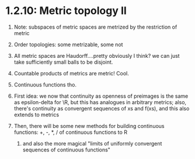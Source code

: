 # 1.2.10: Metric topology II

1. Note: subspaces of metric spaces are metrized by the restriction of metric
2. Order topologies: some metrizable, some not
3. All metric spaces are Haudorff....pretty obviously I think? we can just take sufficiently small balls to be disjoint.
4. Countable products of metrics are metric! Cool.

1. Continuous functions tho.
2. First idea: we now that continuity as openness of preimages is the same as epsilon-delta for \R, but this has analogues in arbitrary metrics; also, there's continuity as convergent sequences of xs and f(xs), and this also extends to metrics
3. Then, there will be some new methods for building continuous functions: +, -, *, / of continuous functions to R
    1. and also the more magical "limits of uniformly convergent sequences of continuous functions"